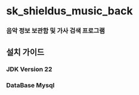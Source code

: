 # sk_shieldus_music_back

### 음악 정보 보관함 및 가사 검색 프로그램

## 설치 가이드
### JDK Version 22
### DataBase Mysql
